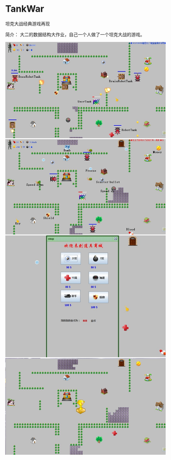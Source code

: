 # TankWar
坦克大战经典游戏再现

简介：
  大二的数据结构大作业，自己一个人做了一个坦克大战的游戏。

![img1](info/1.jpg)
![img2](info/2.jpg)
![img3](info/3.jpg)
![img4](info/4.jpg)
